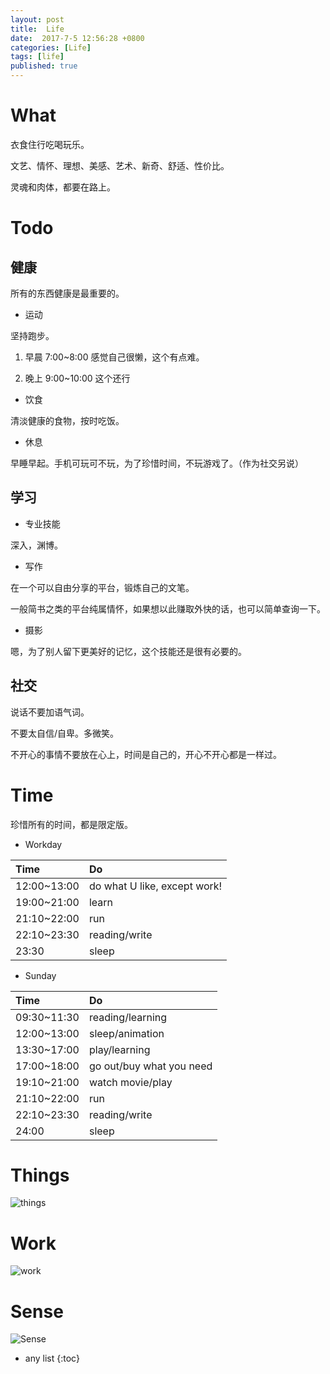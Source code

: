 ```yaml
---
layout: post
title:  Life
date:  2017-7-5 12:56:28 +0800
categories: [Life]
tags: [life]
published: true
---
```



# What

衣食住行吃喝玩乐。

文艺、情怀、理想、美感、艺术、新奇、舒适、性价比。

灵魂和肉体，都要在路上。


# Todo

## 健康

所有的东西健康是最重要的。

- 运动

坚持跑步。

1. 早晨 7:00~8:00  感觉自己很懒，这个有点难。

2. 晚上 9:00~10:00 这个还行

- 饮食

清淡健康的食物，按时吃饭。

- 休息

早睡早起。手机可玩可不玩，为了珍惜时间，不玩游戏了。（作为社交另说）

## 学习

- 专业技能

深入，渊博。

- 写作

在一个可以自由分享的平台，锻炼自己的文笔。

一般简书之类的平台纯属情怀，如果想以此赚取外快的话，也可以简单查询一下。

- 摄影

嗯，为了别人留下更美好的记忆，这个技能还是很有必要的。

## 社交

说话不要加语气词。

不要太自信/自卑。多微笑。

不开心的事情不要放在心上，时间是自己的，开心不开心都是一样过。





# Time

珍惜所有的时间，都是限定版。

- Workday

| Time | Do |
|:---|:----|
| 12:00~13:00 | do what U like, except work! |
| 19:00~21:00 | learn |
| 21:10~22:00 | run |
| 22:10~23:30 | reading/write |
| 23:30 | sleep |

- Sunday

| Time | Do |
|:---|:----|
| 09:30~11:30 | reading/learning |
| 12:00~13:00 | sleep/animation |
| 13:30~17:00 | play/learning |
| 17:00~18:00 | go out/buy what you need |
| 19:10~21:00 | watch movie/play |
| 21:10~22:00 | run |
| 22:10~23:30 | reading/write |
| 24:00 | sleep |
 

# Things
 
![things](https://raw.githubusercontent.com/houbb/resource/master/img/life/2017-08-05-life-things.png)

# Work

![work](https://raw.githubusercontent.com/houbb/resource/master/img/life/2017-08-05-life-work.png)

# Sense

![Sense](https://raw.githubusercontent.com/houbb/resource/master/img/life/2017-08-08-life-sense-major.png)

* any list
{:toc}